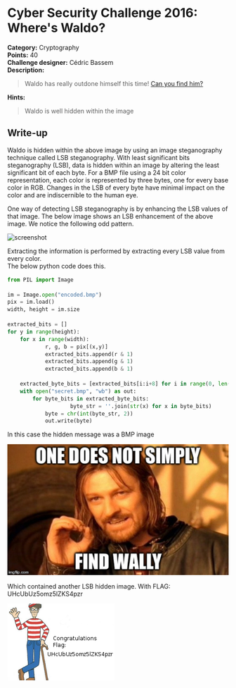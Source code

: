 # Cyber Security Challenge 2016: Where's Waldo?

**Category:** Cryptography  
**Points:** 40  
**Challenge designer:** Cédric Bassem  
**Description:**  
> Waldo has really outdone himself this time! [Can you find him?](challenge-source-files/whereswaldo.bpm)  

**Hints:**
> Waldo is well hidden within the image

## Write-up
Waldo is hidden within the above image by using an image steganography technique called LSB steganography. With least significant bits steganography (LSB), data is hidden within an image by altering the least significant bit of each byte. For a BMP file using a 24 bit color representation, each color is represented by three bytes, one for every base color in RGB. Changes in the LSB of every byte have minimal impact on the color and are indiscernible to the human eye.  

One way of detecting LSB steganography is by enhancing the LSB values of that image. The below image shows an LSB enhancement of the above image. We notice the following odd pattern. 

![screenshot](images/ss.png)

Extracting the information is performed by extracting every LSB value from every color.  
The below python code does this. 

```python
from PIL import Image  
  
im = Image.open("encoded.bmp")  
pix = im.load()  
width, height = im.size  
  
extracted_bits = []  
for y in range(height):  
    for x in range(width):  
	        r, g, b = pix[(x,y)]  
	        extracted_bits.append(r & 1)  
	        extracted_bits.append(g & 1)  
	        extracted_bits.append(b & 1)  
	  
	extracted_byte_bits = [extracted_bits[i:i+8] for i in range(0, len(extracted_bits), 8)]  
	with open("secret.bmp", "wb") as out:  
	    for byte_bits in extracted_byte_bits:  
	                byte_str = ''.join(str(x) for x in byte_bits)  
	        byte = chr(int(byte_str, 2))  
	        out.write(byte)
```

In this case the hidden message was a BMP image

![onedoessimplynot](images/extracted.bmp)

Which contained another LSB hidden image. With FLAG: UHcUbUz5omz5lZKS4pzr

![flag](images/extracted2.bmp)
